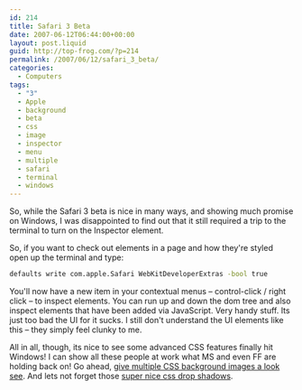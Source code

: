 ```yaml
---
id: 214
title: Safari 3 Beta
date: 2007-06-12T06:44:00+00:00
layout: post.liquid
guid: http://top-frog.com/?p=214
permalink: /2007/06/12/safari_3_beta/
categories:
  - Computers
tags:
  - "3"
  - Apple
  - background
  - beta
  - css
  - image
  - inspector
  - menu
  - multiple
  - safari
  - terminal
  - windows
---
```

So, while the Safari 3 beta is nice in many ways, and showing much promise on Windows, I was disappointed to find out that it still required a trip to the terminal to turn on the Inspector element.

So, if you want to check out elements in a page and how they're styled open up the terminal and type:

``` sh
defaults write com.apple.Safari WebKitDeveloperExtras -bool true
```

You'll now have a new item in your contextual menus – control-click / right click – to inspect elements. You can run up and down the dom tree and also inspect elements that have been added via JavaScript. Very handy stuff. Its just too bad the UI for it sucks. I still don't understand the UI elements like this – they simply feel clunky to me.

All in all, though, its nice to see some advanced CSS features finally hit Windows! I can show all these people at work what MS and even FF are holding back on! Go ahead, [give multiple CSS background images a look see](http://decaffeinated.org/archives/2005/08/03/background-image). And lets not forget those [super nice css drop shadows](/stuff/text-shadow.html).
